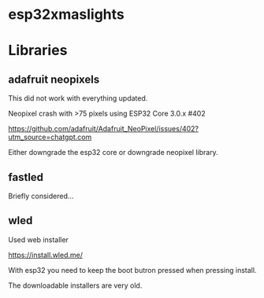 # esp32xmaslights

# Libraries

## adafruit neopixels

This did not work with everything updated.

Neopixel crash with >75 pixels using ESP32 Core 3.0.x #402

https://github.com/adafruit/Adafruit_NeoPixel/issues/402?utm_source=chatgpt.com

Either downgrade the esp32 core or downgrade neopixel library.

## fastled

Briefly considered...

## wled

Used web installer

https://install.wled.me/

With esp32 you need to keep the boot butron pressed when pressing install.

The downloadable installers are very old.




